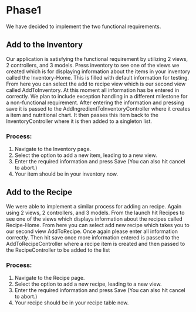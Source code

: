 # Phase1
We have decided to implement the two functional requirements.

## Add to the Inventory
Our application is satisfying the functional requirement by utilizing 2 views, 2 controllers, and 3 models. 
Press inventory to see one of the views we created which is for displaying information about the items in your inventory called the Inventory-Home. 
This is filled with default information for testing. From here you can select the add to recipe view which is our second view called AddToInventory.
At this moment all information has be entered in correctly. We plan to include exception handling in a different milestone for a non-functional 
requirement. After entering the information and pressing save it is passed to the AddIngredientToInventoryController
where it creates a item and nutritional chart. It then passes this item back to the InventoryController where it is then 
added to a singleton list.

### Process:
1) Navigate to the Inventory page.
2) Select the option to add a new item, leading to a new view.
3) Enter the required information and press Save (You can also hit cancel to abort.)
4) Your item should be in your inventory now.

## Add to the Recipe
We were able to implement a similar process for adding an recipe. Again using 2 views, 2 controllers, and 3 models.
From the launch hit Recipes to see one of the views which displays information about the recipes called Recipe-Home.
From here you can select add new recipe which takes you to our second view AddToRecipe. Once again please enter all 
information correctly. Then hit save once more information entered is passed to the AddToRecipeController where a recipe
item is created and then passed to the RecipeController to be added to the list

### Process:
1) Navigate to the Recipe page.
2) Select the option to add a new recipe, leading to a new view.
3) Enter the required information and press Save (You can also hit cancel to abort.)
4) Your recipe should be in your recipe table now.